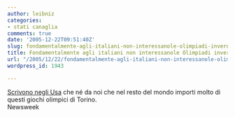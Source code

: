 ```yaml
---
author: leibniz
categories:
- stati canaglia
comments: true
date: '2005-12-22T09:51:40Z'
slug: fondamentalmente-agli-italiani-non-interessanole-olimpiadi-invernali-italiane
title: Fondamentalmente agli italiani non interessanole Olimpiadi invernali... italiane
url: "/2005/12/22/fondamentalmente-agli-italiani-non-interessanole-olimpiadi-invernali-italiane/"
wordpress_id: 1943

---
```

[Scrivono negli Usa](https://www.msnbc.msn.com/id/10413804/site/newsweek/) che né da noi che nel resto del mondo importi molto di questi giochi olimpici di Torino.  
Newsweek
